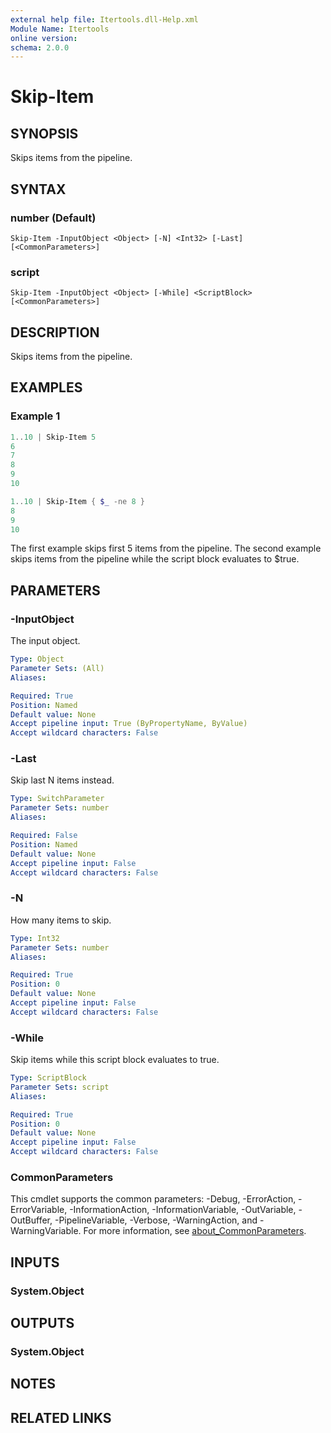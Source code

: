 ```yaml
---
external help file: Itertools.dll-Help.xml
Module Name: Itertools
online version:
schema: 2.0.0
---
```


# Skip-Item

## SYNOPSIS
Skips items from the pipeline.

## SYNTAX

### number (Default)
```
Skip-Item -InputObject <Object> [-N] <Int32> [-Last] [<CommonParameters>]
```

### script
```
Skip-Item -InputObject <Object> [-While] <ScriptBlock> [<CommonParameters>]
```

## DESCRIPTION
Skips items from the pipeline.

## EXAMPLES

### Example 1
```powershell
1..10 | Skip-Item 5
6
7
8
9
10

1..10 | Skip-Item { $_ -ne 8 }
8
9
10
```

The first example skips first 5 items from the pipeline.
The second example skips items from the pipeline while the script block evaluates to $true.

## PARAMETERS

### -InputObject
The input object.

```yaml
Type: Object
Parameter Sets: (All)
Aliases:

Required: True
Position: Named
Default value: None
Accept pipeline input: True (ByPropertyName, ByValue)
Accept wildcard characters: False
```

### -Last
Skip last N items instead.

```yaml
Type: SwitchParameter
Parameter Sets: number
Aliases:

Required: False
Position: Named
Default value: None
Accept pipeline input: False
Accept wildcard characters: False
```

### -N
How many items to skip.

```yaml
Type: Int32
Parameter Sets: number
Aliases:

Required: True
Position: 0
Default value: None
Accept pipeline input: False
Accept wildcard characters: False
```

### -While
Skip items while this script block evaluates to true.

```yaml
Type: ScriptBlock
Parameter Sets: script
Aliases:

Required: True
Position: 0
Default value: None
Accept pipeline input: False
Accept wildcard characters: False
```

### CommonParameters
This cmdlet supports the common parameters: -Debug, -ErrorAction, -ErrorVariable, -InformationAction, -InformationVariable, -OutVariable, -OutBuffer, -PipelineVariable, -Verbose, -WarningAction, and -WarningVariable. For more information, see [about_CommonParameters](http://go.microsoft.com/fwlink/?LinkID=113216).

## INPUTS

### System.Object

## OUTPUTS

### System.Object

## NOTES

## RELATED LINKS
